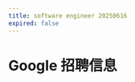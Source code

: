```yaml
---
title: software engineer 20250616
expired: false
---
```


# Google 招聘信息

<JobPostingTable job-posting-json-path="google/data/software-engineer-20250616.json" />
